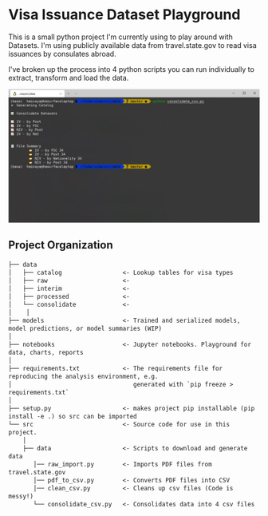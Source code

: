 # Visa Issuance Dataset Playground

This is a small python project I'm currently using to play around with Datasets. I'm using publicly available data from travel.state.gov to read visa issuances by consulates abroad.

I've broken up the process into 4 python scripts you can run individually to extract, transform and load the data.

![](screenshot-consolidate.jpg "")

## Project Organization

    ├── data
    │   ├── catalog                 <- Lookup tables for visa types
    │   ├── raw                     <- 
    │   ├── interim                 <- 
    │   ├── processed               <- 
    │   └── consolidate             <- 
    │    │      
    ├── models                      <- Trained and serialized models, model predictions, or model summaries (WIP)
    │      
    ├── notebooks                   <- Jupyter notebooks. Playground for data, charts, reports
    │      
    ├── requirements.txt            <- The requirements file for reproducing the analysis environment, e.g.
    │                                  generated with `pip freeze > requirements.txt`
    │      
    ├── setup.py                    <- makes project pip installable (pip install -e .) so src can be imported
    └── src                         <- Source code for use in this project.
        │      
        ├── data                    <- Scripts to download and generate data
           │── raw_import.py        <- Imports PDF files from travel.state.gov
           │── pdf_to_csv.py        <- Converts PDF files into CSV
           │── clean_csv.py         <- Cleans up csv files (Code is messy!)
           └── consolidate_csv.py   <- Consolidates data into 4 csv files
